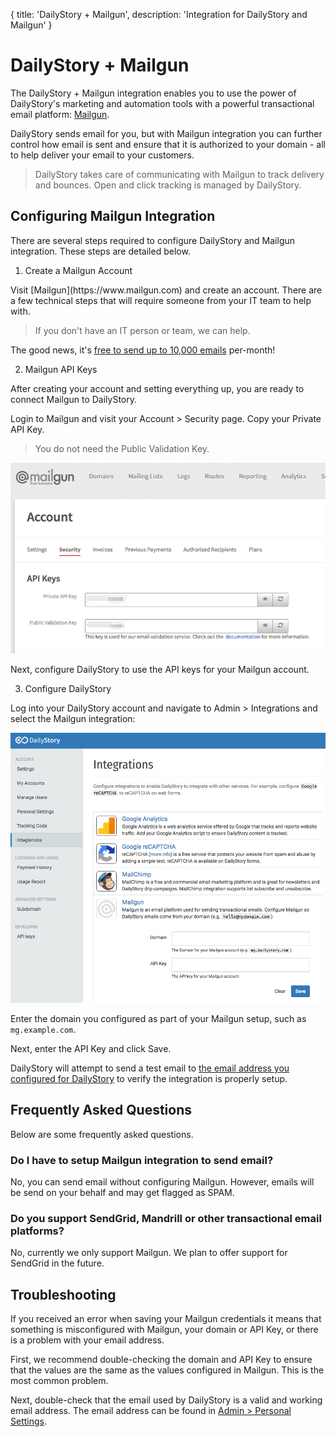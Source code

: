 {
	title: 'DailyStory + Mailgun',
	description: 'Integration for DailyStory and Mailgun'
}
# DailyStory + Mailgun
The DailyStory + Mailgun integration enables you to use the power of DailyStory's marketing and automation tools with a powerful transactional email platform: [Mailgun](https://www.mailgun.com/).

DailyStory sends email for you, but with Mailgun integration you can further control how email is sent and ensure that it is authorized to your domain - all to help deliver your email to your customers.
	
> DailyStory takes care of communicating with Mailgun to track delivery and bounces. Open and click tracking is managed by DailyStory.

## Configuring Mailgun Integration
There are several steps required to configure DailyStory and Mailgun integration. These steps are detailed below.

<ol class="step"><li value="1">Create a Mailgun Account</li></ol>
Visit [Mailgun](https://www.mailgun.com) and create an account. There are a few technical steps that will require someone from your IT team to help with.

> If you don't have an IT person or team, we can help.

The good news, it's [free to send up to 10,000 emails](https://www.mailgun.com/pricing-1) per-month!

<ol class="step"><li value="2">Mailgun API Keys</li></ol>
After creating your account and setting everything up, you are ready to connect Mailgun to DailyStory.

Login to Mailgun and visit your Account > Security page. Copy your Private API Key. 

> You do not need the Public Validation Key.

![DailyStory + Mailgun API Keys](/articles/integrations/mailgun-01.png "DailyStory + Mailgun API Keys")

Next, configure DailyStory to use the API keys for your Mailgun account.

<ol class="step"><li value="3">Configure DailyStory</li></ol>
Log into your DailyStory account and navigate to Admin > Integrations and select the Mailgun integration:

![DailyStory + Mailgun](/articles/integrations/mailgun-02.png "DailyStory + Mailgun")

Enter the domain you configured as part of your Mailgun setup, such as <code>mg.example.com</code>.

Next, enter the API Key and click Save.

DailyStory will attempt to send a test email to [the email address you configured for DailyStory](/account/personal-settings) to verify the integration is properly setup.

## Frequently Asked Questions
Below are some frequently asked questions.

### Do I have to setup Mailgun integration to send email?
No, you can send email without configuring Mailgun. However, emails will be send on your behalf and may get flagged as SPAM.

### Do you support SendGrid, Mandrill or other transactional email platforms?
No, currently we only support Mailgun. We plan to offer support for SendGrid in the future.

## Troubleshooting
If you received an error when saving your Mailgun credentials it means that something is misconfigured with Mailgun, your domain or API Key, or there is a problem with your email address.

First, we recommend double-checking the domain and API Key to ensure that the values are the same as the values configured in Mailgun. This is the most common problem.

Next, double-check that the email used by DailyStory is a valid and working email address. The email address can be found in [Admin > Personal Settings](/account/personal-settings). 